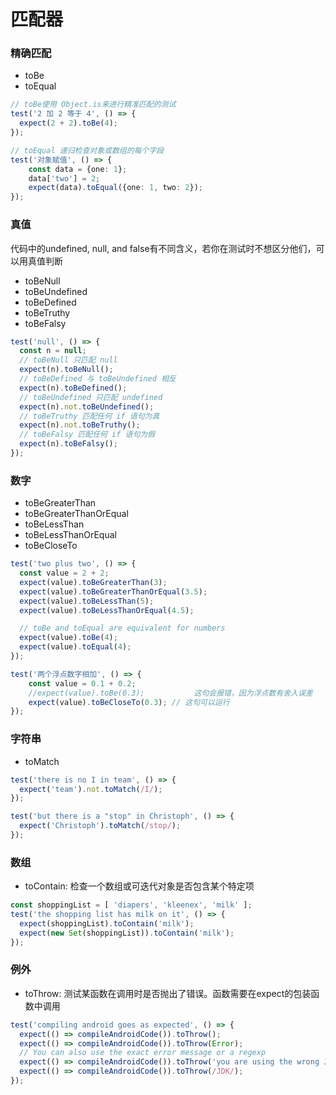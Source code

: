 # 匹配器


### 精确匹配
* toBe
* toEqual
```typescript
// toBe使用 Object.is来进行精准匹配的测试
test('2 加 2 等于 4', () => {
  expect(2 + 2).toBe(4);
});

// toEqual 递归检查对象或数组的每个字段
test('对象赋值', () => {
    const data = {one: 1};
    data['two'] = 2;
    expect(data).toEqual({one: 1, two: 2});
});
```


### 真值
代码中的undefined, null, and false有不同含义，若你在测试时不想区分他们，可以用真值判断
* toBeNull
* toBeUndefined
* toBeDefined
* toBeTruthy
* toBeFalsy
```typescript
test('null', () => {
  const n = null;
  // toBeNull 只匹配 null
  expect(n).toBeNull();
  // toBeDefined 与 toBeUndefined 相反
  expect(n).toBeDefined();
  // toBeUndefined 只匹配 undefined
  expect(n).not.toBeUndefined();
  // toBeTruthy 匹配任何 if 语句为真
  expect(n).not.toBeTruthy();
  // toBeFalsy 匹配任何 if 语句为假
  expect(n).toBeFalsy();
});
```


### 数字
* toBeGreaterThan
* toBeGreaterThanOrEqual
* toBeLessThan
* toBeLessThanOrEqual
* toBeCloseTo
```typescript
test('two plus two', () => {
  const value = 2 + 2;
  expect(value).toBeGreaterThan(3);
  expect(value).toBeGreaterThanOrEqual(3.5);
  expect(value).toBeLessThan(5);
  expect(value).toBeLessThanOrEqual(4.5);

  // toBe and toEqual are equivalent for numbers
  expect(value).toBe(4);
  expect(value).toEqual(4);
});

test('两个浮点数字相加', () => {
    const value = 0.1 + 0.2;
    //expect(value).toBe(0.3);           这句会报错，因为浮点数有舍入误差
    expect(value).toBeCloseTo(0.3); // 这句可以运行
});
```


### 字符串
* toMatch
```typescript
test('there is no I in team', () => {
  expect('team').not.toMatch(/I/);
});

test('but there is a "stop" in Christoph', () => {
  expect('Christoph').toMatch(/stop/);
});
```


### 数组
* toContain: 检查一个数组或可迭代对象是否包含某个特定项
```typescript
const shoppingList = [ 'diapers', 'kleenex', 'milk' ];
test('the shopping list has milk on it', () => {
  expect(shoppingList).toContain('milk');
  expect(new Set(shoppingList)).toContain('milk');
});
```


### 例外
* toThrow: 测试某函数在调用时是否抛出了错误。函数需要在expect的包装函数中调用
```typescript
test('compiling android goes as expected', () => {
  expect(() => compileAndroidCode()).toThrow();
  expect(() => compileAndroidCode()).toThrow(Error);
  // You can also use the exact error message or a regexp
  expect(() => compileAndroidCode()).toThrow('you are using the wrong JDK');
  expect(() => compileAndroidCode()).toThrow(/JDK/);
});
```














